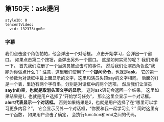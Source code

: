 ## 第150天：ask提问

```@TencentVideo
styleID: 0
tencentVideo:
  vid: l32373igm0e

```


### 字幕

我们点击这个角色帕帕，他会弹出一个对话框。
点击开始学习，会弹出一个窗口。
如果点击第二个按钮，会弹出另外一个窗口。
这是如何实现的呢？
我们来看一下。
首先我们注册了一个当演员被点击时的事件。
然后我们让演员角色说“我能为你做点什么？”
注意，这里我们使用了一个**提问命令**，也就是**ask**。
它的第一个参数为对话框中最上面显示的文字，这里和演员头顶say的文字相同。
后面的{}是一个表，里边有两个字符串，分别是对话框中的两个选项。
然后我们让演员**say(nil)空**，**也就是取消头顶文字的显示**。
这时ask语句会返回一个结果。
这里如果结果是1，也就是用户选择了“开始学习任务”，
那么这里会显示一个对话框。
**alert代表显示一个对话框。**
否则如果结果是2，也就是用户选择了在“哪里可以学习更多内容？”，
它会显示另外一个对话框，“你要和我一起学习么？”
同时这里有一个函数，
如果用户点击了确定， 会执行function和end之间的代码。